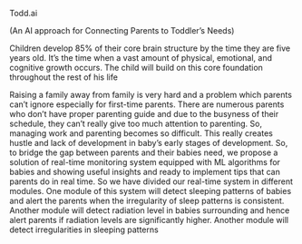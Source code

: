 Todd.ai

 (An AI approach for Connecting Parents to Toddler’s Needs)

  

Children develop 85% of their core brain structure by the time they are five years old. It’s the time when a vast amount of physical, emotional, and cognitive growth occurs. The child will build on this core foundation throughout the rest of his life

  

Raising a family away from family is very hard and a problem which parents can’t ignore especially for first-time parents. There are numerous parents who don’t have proper parenting guide and due to the busyness of their schedule, they can’t really give too much attention to parenting. So, managing work and parenting becomes so difficult. This really creates hustle and lack of development in baby’s early stages of development. So, to bridge the gap between parents and their babies need, we propose a solution of real-time monitoring system equipped with ML algorithms for babies and showing useful insights and ready to implement tips that can parents do in real time. So we have divided our real-time system in different modules. One module of this system will detect sleeping patterns of babies and alert the parents when the irregularity of sleep patterns is consistent. Another module will detect radiation level in babies surrounding and hence alert parents if radiation levels are significantly higher. Another module will detect irregularities in sleeping patterns